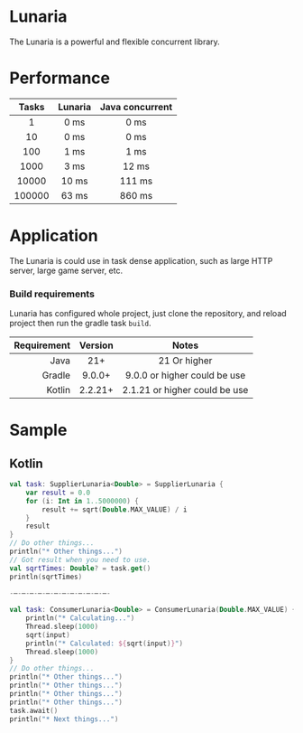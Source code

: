 # Lunaria
The Lunaria is a powerful and flexible concurrent library.

# Performance
|  Tasks   | Lunaria | Java concurrent |
|:--------:|:-------:|:---------------:|
|    1     |  0 ms   |      0 ms       |
|    10    |  0 ms   |      0 ms       |
|   100    |  1 ms   |      1 ms       |
|   1000   |  3 ms   |      12 ms      |
|  10000   |  10 ms  |     111 ms      |
|  100000  |  63 ms  |     860 ms      |

# Application
The Lunaria is could use in task dense application, such as large HTTP server, large game server, etc.

### Build requirements

Lunaria has configured whole project, just clone the repository, and reload project then run the gradle task ```build```.

| Requirement | Version |             Notes             |
|------------:|:-------:|:-----------------------------:|
|        Java |   21+   |         21 Or higher          |
|      Gradle | 9.0.0+  | 9.0.0 or higher could be use  |
|      Kotlin | 2.2.21+ | 2.1.21 or higher could be use |

# Sample
## Kotlin
```kotlin
val task: SupplierLunaria<Double> = SupplierLunaria {
    var result = 0.0
    for (i: Int in 1..5000000) {
        result += sqrt(Double.MAX_VALUE) / i
    }
    result
}
// Do other things...
println("* Other things...")
// Got result when you need to use.
val sqrtTimes: Double? = task.get()
println(sqrtTimes)

-—-—-—-—-—-—-—-—-—-—-—-—-
        
val task: ConsumerLunaria<Double> = ConsumerLunaria(Double.MAX_VALUE) { input: Double ->
    println("* Calculating...")
    Thread.sleep(1000)
    sqrt(input)
    println("* Calculated: ${sqrt(input)}")
    Thread.sleep(1000)
}
// Do other things...
println("* Other things...")
println("* Other things...")
println("* Other things...")
println("* Other things...")
task.await()
println("* Next things...")
```